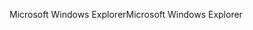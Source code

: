 <span data-ttu-id="83704-101">Microsoft Windows Explorer</span><span class="sxs-lookup"><span data-stu-id="83704-101">Microsoft Windows Explorer</span></span>